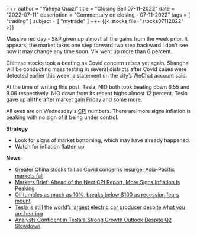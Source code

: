 +++
author = "Yaheya Quazi"
title = "Closing Bell 07-11-2022"
date = "2022-07-11"
description = "Commentary on closing - 07-11-2022"
tags = [
"trading"
]
subject = [
"mytrade"
]
+++
{{< stocks file="stocks07112022" >}}

Massive red day - S&P given up almost all the gains from the week prior. It appears, the market takes one step forward two step backward I don't see how it may change any time soon. Vix went up more than 6 percent. 

Chinese stocks took a beating as Covid concern raises yet again. Shanghai will be conducting mass testing in several districts after Covid cases were detected earlier this week, a statement on the city’s WeChat account said.

At the time of writing this post, Tesla, NIO both took beating down 6.55 and 9.06 respectively. NIO down from its recent highs almost 12 percent. Tesla gave up all the after market gain Friday and some more. 

All eyes are on Wednesday's [CPI](../glossary) numbers. There are more signs inflation is peaking with no sign of it being under control. 


**Strategy**

* Look for signs of market bottoming, which may have already happened.
* Watch for inflation flatten up

**News**

* [Greater China stocks fall as Covid concerns resurge; Asia-Pacific markets fall](https://www.cnbc.com/2022/07/06/asia-markets.html?&qsearchterm=china%20covid)
* [Markets Brief: Ahead of the Next CPI Report, More Signs Inflation is Peaking](https://www.morningstar.com/articles/1101564/markets-brief-ahead-of-the-next-cpi-report-more-signs-inflation-is-peaking)
* [Oil tumbles as much as 10%, breaks below $100 as recession fears mount](https://www.cnbc.com/2022/07/05/oil-tumbles-more-than-8percent-breaks-below-100-as-recession-fears-mount.html)
* [Tesla is still the world’s largest electric car producer despite what you are hearing](https://electrek.co/2022/07/06/tesla-worlds-largest-electric-car-producer/)
* [Analysts Confident in Tesla's Strong Growth Outlook Despite Q2 Slowdown](https://www.tesmanian.com/blogs/tesmanian-blog/analysts-confident-in-teslas-strong-growth-outlook-despite-q2-2022-slowdown)



